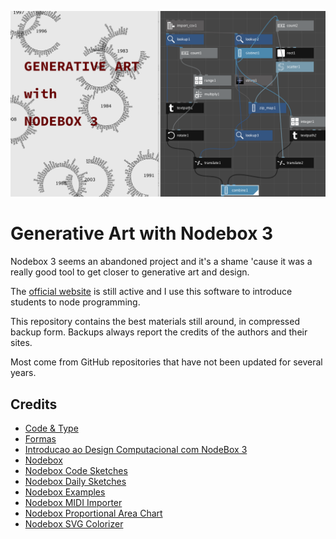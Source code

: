 ![cover](Cover.png)

# Generative Art with Nodebox 3

Nodebox 3 seems an abandoned project and it's a shame 'cause it was a really good tool to get closer to generative art and design.

The [official website](https://www.nodebox.net/node/) is still active and I use this software to introduce students to node programming.

This repository contains the best materials still around, in compressed backup form. Backups always report the credits of the authors and their sites.

Most come from GitHub repositories that have not been updated for several years.

## Credits

- [Code & Type](http://code-type.com/)
- [Formas](https://github.com/guilhermesv/Formas)
- [Introducao ao Design Computacional com NodeBox 3](https://github.com/guilhermesv/Introducao-Ao-Design-Computacional-SESC-Campinas)
- [Nodebox](https://github.com/nodebox/nodebox)
- [Nodebox Code Sketches](https://github.com/eesur/template-nodebox-sketches)
- [Nodebox Daily Sketches](https://github.com/eesur/nodebox-daily-sketches)
- [Nodebox Examples](https://github.com/bitcraftlab/nodebox-examples)
- [Nodebox MIDI Importer](https://github.com/fdb/midimport)
- [Nodebox Proportional Area Chart](https://github.com/eesur/nodebox-proportional-area-chart)
- [Nodebox SVG Colorizer](https://github.com/chema-mengibar/nodebox3-svg-colorizer)


